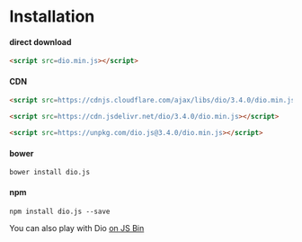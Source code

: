 # Installation

#### direct download

```html
<script src=dio.min.js></script>
```

#### CDN

```html
<script src=https://cdnjs.cloudflare.com/ajax/libs/dio/3.4.0/dio.min.js></script>
```

```html
<script src=https://cdn.jsdelivr.net/dio/3.4.0/dio.min.js></script>
```

```html
<script src=https://unpkg.com/dio.js@3.4.0/dio.min.js></script>
```

#### bower

```
bower install dio.js
```

#### npm

```
npm install dio.js --save
```

You can also play with Dio [on JS Bin](http://jsbin.com/lobavo/edit?js,output)


